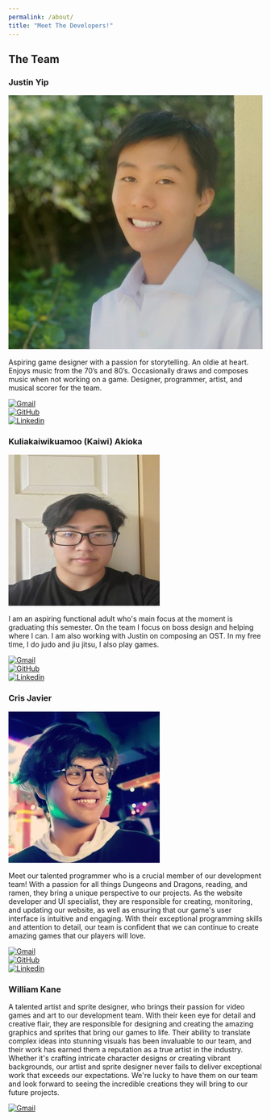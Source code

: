 ```yaml
---
permalink: /about/
title: "Meet The Developers!"
---
```


## The Team

### Justin Yip
![](/assets/images/justin.jpg)

Aspiring game designer with a passion for storytelling. An oldie at heart. Enjoys music from the 70’s and 80’s. Occasionally draws and composes music when not working on a game. Designer, programmer, artist, and musical scorer for the team.

[![Gmail](https://img.shields.io/badge/Gmail-D14836?style=for-the-badge&logo=gmail&logoColor=white)](jyip808@hawaii.edu)
<br>
[![GitHub](https://badgen.net/badge/icon/github?icon=github&label)](https://jyip808.github.io/)
<br>
[![Linkedin](https://img.shields.io/badge/LinkedIn-0077B5?style=for-the-badge&logo=linkedin&logoColor=white)](https://www.linkedin.com/in/justin-yip-bb305421b?original_referer=)

### Kuliakaiwikuamoo (Kaiwi) Akioka
![](/assets/images/kaiwi.jpg)

I am an aspiring functional adult who's main focus at the moment is graduating this semester. On the team I focus on boss design and helping where I can. I am also working with Justin on composing an OST. In my free time, I do judo and jiu jitsu, I also play games.

[![Gmail](https://img.shields.io/badge/Gmail-D14836?style=for-the-badge&logo=gmail&logoColor=white)](kakioka@hawaii.edu)
<br>
[![GitHub](https://badgen.net/badge/icon/github?icon=github&label)](https://kakioka.github.io/)
<br>
[![Linkedin](https://img.shields.io/badge/LinkedIn-0077B5?style=for-the-badge&logo=linkedin&logoColor=white)](https://www.linkedin.com/in/changeme/)

### Cris Javier

![](/assets/images/crisj.jpg)

Meet our talented programmer who is a crucial member of our development team! With a passion for all things Dungeons and Dragons, reading, and ramen, they bring a unique perspective to our projects. As the website developer and UI specialist, they are responsible for creating, monitoring, and updating our website, as well as ensuring that our game's user interface is intuitive and engaging. With their exceptional programming skills and attention to detail, our team is confident that we can continue to create amazing games that our players will love.

[![Gmail](https://img.shields.io/badge/Gmail-D14836?style=for-the-badge&logo=gmail&logoColor=white)](crisj@hawaii.edu)
<br>
[![GitHub](https://badgen.net/badge/icon/github?icon=github&label)](https://crisjavier.github.io)
<br>
[![Linkedin](https://img.shields.io/badge/LinkedIn-0077B5?style=for-the-badge&logo=linkedin&logoColor=white)](https://www.linkedin.com/in/crisj?original_referer=)

### William Kane

A talented artist and sprite designer, who brings their passion for video games and art to our development team. With their keen eye for detail and creative flair, they are responsible for designing and creating the amazing graphics and sprites that bring our games to life. Their ability to translate complex ideas into stunning visuals has been invaluable to our team, and their work has earned them a reputation as a true artist in the industry. Whether it's crafting intricate character designs or creating vibrant backgrounds, our artist and sprite designer never fails to deliver exceptional work that exceeds our expectations. We're lucky to have them on our team and look forward to seeing the incredible creations they will bring to our future projects.

[![Gmail](https://img.shields.io/badge/Gmail-D14836?style=for-the-badge&logo=gmail&logoColor=white)](wkkane@hawaii.edu)
